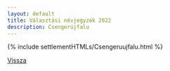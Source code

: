 ```yaml
---
layout: default
title: Választási névjegyzék 2022
description: Csengerújfalu
---
```


{% include settlementHTMLs/Csengeruujfalu.html %}

[Vissza](../)